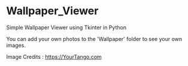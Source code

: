 # Wallpaper_Viewer
Simple Wallpaper Viewer using Tkinter in Python

You can add your own photos to the 'Wallpaper' folder to see your own images.

Image Credits : https://YourTango.com
